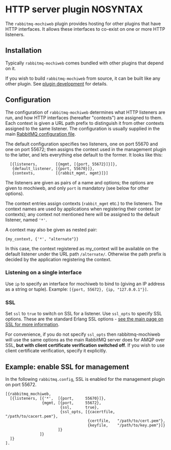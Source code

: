 # HTTP server plugin NOSYNTAX

The `rabbitmq-mochiweb` plugin provides hosting for other plugins that
have HTTP interfaces. It allows these interfaces to co-exist on one or
more HTTP listeners.

## Installation

Typically `rabbitmq-mochiweb` comes bundled with other plugins that depend
on it.

If you wish to build `rabbitmq-mochiweb` from source, it can be built
like any other plugin. See [plugin
development](plugin-development.html) for details.

## Configuration

The configuration of `rabbitmq-mochiweb` determines what HTTP
listeners are run, and how HTTP interfaces (hereafter "contexts") are
assigned to them. Each context is given a URL path prefix to
distinguish it from other contexts assigned to the same listener. The
configuration is usually supplied in the main [RabbitMQ configuration
file](configure.html#configuration-file).

The default configuration specifies two listeners, one on port 55670
and one on port 55672; then assigns the context used in the management
plugin to the latter, and lets everything else default to the
former. It looks like this:

      [{listeners,        [{mgmt, [{port, 55672}]}]},
       {default_listener, [{port, 55670}]},
       {contexts,         [{rabbit_mgmt, mgmt}]}]

The listeners are given as pairs of a name and options; the options
are given to mochiweb, and only `port` is mandatory (see below for
other options).

The context entries assign contexts (`rabbit_mgmt` etc.) to the
listeners. The context names are used by applications when registering
their context (or contexts); any context not mentioned here will be
assigned to the default listener, named `'*'`.

A context may also be given as nested pair:

    {my_context, {'*', "alternate"}}

In this case, the context registered as my_context will be available
on the default listener under the URL path `/alternate/`. Otherwise
the path prefix is decided by the application registering the context.

### Listening on a single interface

Use `ip` to specify an interface for mochiweb to bind to (giving an IP
address as a string or tuple). Example: `[{port, 55672}, {ip,
"127.0.0.1"}]`.

### SSL

Set `ssl` to `true` to switch on SSL for a listener. Use `ssl_opts` to
specify SSL options. These are the standard Erlang SSL options - [see
the main page on SSL for more information](ssl.html).

For convenience, if you do not specify `ssl_opts` then
rabbitmq-mochiweb will use the same options as the main RabbitMQ
server does for AMQP over SSL, <b>but with client certificate
verification switched off</b>. If you wish to use client certificate
verification, specify it explicitly.

## Example: enable SSL for management

In the following `rabbitmq.config`, SSL is enabled for the management
plugin on port 55672.

    [{rabbitmq_mochiweb,
      [{listeners, [{'*',  [{port,     55670}]},
                    {mgmt, [{port,     55672},
                            {ssl,      true},
                            {ssl_opts, [{cacertfile, "/path/to/cacert.pem"},
                                        {certfile,   "/path/to/cert.pem"},
                                        {keyfile,    "/path/to/key.pem"}]}
                           ]}
                   ]}
      ]}
    ].
